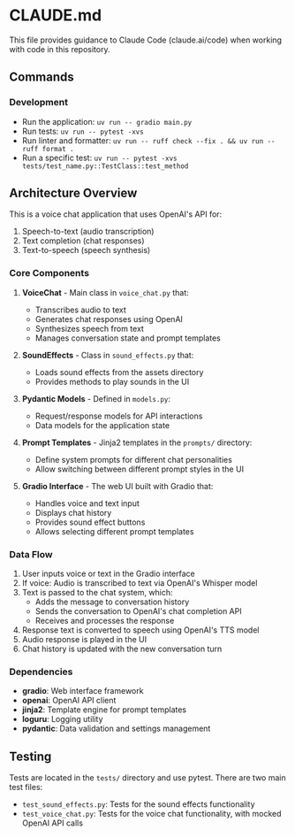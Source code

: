 # CLAUDE.md

This file provides guidance to Claude Code (claude.ai/code) when working with code in this repository.

## Commands

### Development
- Run the application: `uv run -- gradio main.py`
- Run tests: `uv run -- pytest -xvs`
- Run linter and formatter: `uv run -- ruff check --fix . && uv run -- ruff format .`
- Run a specific test: `uv run -- pytest -xvs tests/test_name.py::TestClass::test_method`

## Architecture Overview

This is a voice chat application that uses OpenAI's API for:
1. Speech-to-text (audio transcription)
2. Text completion (chat responses)
3. Text-to-speech (speech synthesis)

### Core Components

1. **VoiceChat** - Main class in `voice_chat.py` that:
   - Transcribes audio to text
   - Generates chat responses using OpenAI
   - Synthesizes speech from text
   - Manages conversation state and prompt templates

2. **SoundEffects** - Class in `sound_effects.py` that:
   - Loads sound effects from the assets directory
   - Provides methods to play sounds in the UI

3. **Pydantic Models** - Defined in `models.py`:
   - Request/response models for API interactions
   - Data models for the application state

4. **Prompt Templates** - Jinja2 templates in the `prompts/` directory:
   - Define system prompts for different chat personalities
   - Allow switching between different prompt styles in the UI

5. **Gradio Interface** - The web UI built with Gradio that:
   - Handles voice and text input
   - Displays chat history
   - Provides sound effect buttons
   - Allows selecting different prompt templates

### Data Flow

1. User inputs voice or text in the Gradio interface
2. If voice: Audio is transcribed to text via OpenAI's Whisper model
3. Text is passed to the chat system, which:
   - Adds the message to conversation history
   - Sends the conversation to OpenAI's chat completion API
   - Receives and processes the response
4. Response text is converted to speech using OpenAI's TTS model
5. Audio response is played in the UI
6. Chat history is updated with the new conversation turn

### Dependencies

- **gradio**: Web interface framework
- **openai**: OpenAI API client
- **jinja2**: Template engine for prompt templates
- **loguru**: Logging utility
- **pydantic**: Data validation and settings management

## Testing

Tests are located in the `tests/` directory and use pytest. There are two main test files:
- `test_sound_effects.py`: Tests for the sound effects functionality
- `test_voice_chat.py`: Tests for the voice chat functionality, with mocked OpenAI API calls